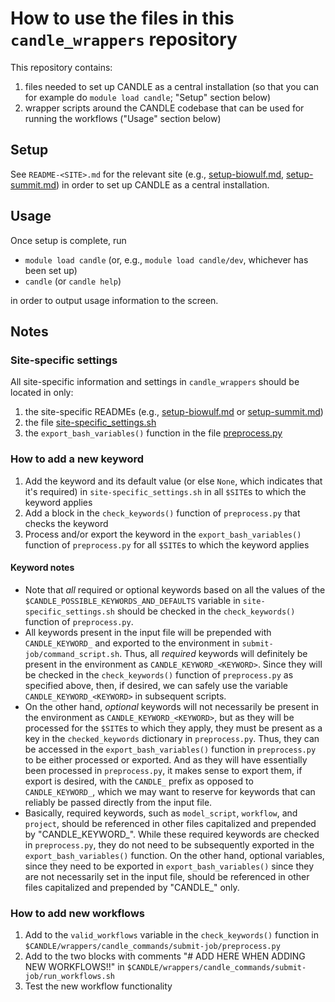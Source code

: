 # How to use the files in this `candle_wrappers` repository

This repository contains:

1. files needed to set up CANDLE as a central installation (so that you can for example do `module load candle`; "Setup" section below)
1. wrapper scripts around the CANDLE codebase that can be used for running the workflows ("Usage" section below)

## Setup

See `README-<SITE>.md` for the relevant site (e.g., [setup-biowulf.md](./setup-biowulf.md), [setup-summit.md](./setup-summit.md)) in order to set up CANDLE as a central installation.

## Usage

Once setup is complete, run

* `module load candle` (or, e.g., `module load candle/dev`, whichever has been set up)
* `candle` (or `candle help`)

in order to output usage information to the screen.

## Notes

### Site-specific settings

All site-specific information and settings in `candle_wrappers` should be located in only:

1. the site-specific READMEs (e.g., [setup-biowulf.md](./setup-biowulf.md) or [setup-summit.md](./setup-summit.md))
1. the file [site-specific_settings.sh](./site-specific_settings.sh)
1. the `export_bash_variables()` function in the file [preprocess.py](./candle_commands/submit-job/preprocess.py)

### How to add a new keyword

1. Add the keyword and its default value (or else `None`, which indicates that it's required) in `site-specific_settings.sh` in all `$SITE`s to which the keyword applies
1. Add a block in the `check_keywords()` function of `preprocess.py` that checks the keyword
1. Process and/or export the keyword in the `export_bash_variables()` function of `preprocess.py` for all `$SITE`s to which the keyword applies

#### Keyword notes

* Note that *all* required or optional keywords based on all the values of the `$CANDLE_POSSIBLE_KEYWORDS_AND_DEFAULTS` variable in `site-specific_settings.sh` should be checked in the `check_keywords()` function of `preprocess.py`.
* All keywords present in the input file will be prepended with `CANDLE_KEYWORD_` and exported to the environment in `submit-job/command_script.sh`. Thus, all *required* keywords will definitely be present in the environment as `CANDLE_KEYWORD_<KEYWORD>`. Since they will be checked in the `check_keywords()` function of `preprocess.py` as specified above, then, if desired, we can safely use the variable `CANDLE_KEYWORD_<KEYWORD>` in subsequent scripts.
* On the other hand, *optional* keywords will not necessarily be present in the environment as `CANDLE_KEYWORD_<KEYWORD>`, but as they will be processed for the `$SITE`s to which they apply, they must be present as a key in the `checked_keywords` dictionary in `preprocess.py`. Thus, they can be accessed in the `export_bash_variables()` function in `preprocess.py` to be either processed or exported. And as they will have essentially been processed in `preprocess.py`, it makes sense to export them, if export is desired, with the `CANDLE_` prefix as opposed to `CANDLE_KEYWORD_`, which we may want to reserve for keywords that can reliably be passed directly from the input file.
* Basically, required keywords, such as `model_script`, `workflow`, and `project`, should be referenced in other files capitalized and prepended by "CANDLE_KEYWORD_". While these required keywords are checked in `preprocess.py`, they do not need to be subsequently exported in the `export_bash_variables()` function. On the other hand, optional variables, since they need to be exported in `export_bash_variables()` since they are not necessarily set in the input file, should be referenced in other files capitalized and prepended by "CANDLE_" only.

### How to add new workflows

1. Add to the `valid_workflows` variable in the `check_keywords()` function in `$CANDLE/wrappers/candle_commands/submit-job/preprocess.py`
1. Add to the two blocks with comments "# ADD HERE WHEN ADDING NEW WORKFLOWS!!" in `$CANDLE/wrappers/candle_commands/submit-job/run_workflows.sh`
1. Test the new workflow functionality
